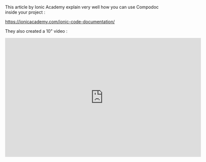 This article by Ionic Academy explain very well how you can use Compodoc inside your project :

https://ionicacademy.com/ionic-code-documentation/

They also created a 10" video :

<iframe title="YouTube video player" class="youtube-player" type="text/html" 
width="640" height="390" src="http://www.youtube.com/embed/xJSKZ1DE4Go"
frameborder="0" allowFullScreen></iframe>